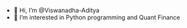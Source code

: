- 👋 Hi, I’m @Viswanadha-Aditya
- 👀 I’m interested in Python programming and Quant Finance

<!---
Viswanadha-Aditya/Viswanadha-Aditya is a ✨ special ✨ repository because its `README.md` (this file) appears on your GitHub profile.
You can click the Preview link to take a look at your changes.
--->
